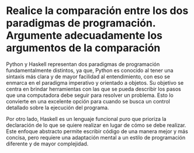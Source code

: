 # Realice la comparación entre los dos paradigmas de programación. Argumente adecuadamente los argumentos de la comparación

Python y Haskell representan dos paradigmas de programación fundamentalmente distintos, ya que, Python es conocido al tener una sintaxis más clara y de mayor facilidad al entendimiento, con eso se enmarca en el paradigma imperativo y orientado a objetos. Su objetivo se centra en brindar herramientas con las que se pueda describir los pasos que una computadora debe seguir para resolver un problema. Esto lo convierte en una excelente opción para cuando se busca un control detallado sobre la ejecución del programa.

Por otro lado, Haskell es un lenguaje funcional puro que prioriza la declaración de lo que se quiere realizar en lugar de cómo se debe realizar. Este enfoque abstracto permite escribir código de una manera mejor y más concisa, pero requiere una adaptación mental a un estilo de programación diferente y de mayor complejidad.
